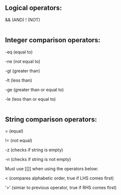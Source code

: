 ## Logical operators:
&& (AND)
! (NOT)
<br></br>

## Integer comparison operators:
-eq (equal to)

-ne (not equal to)

-gt (greater than)

-lt (less than)

-ge (greater than or equal to)

-le (less than or equal to)
<br></br>

## String comparison operators:
= (equal)

!= (not equal)

-z (checks if string is empty)

-n (checks if string is not empty)


Must use [[]] when using the operators below:

< (compares alphabetic order, true if LHS comes first)

'>' (simiar to previous operator, true if RHS comes first)
